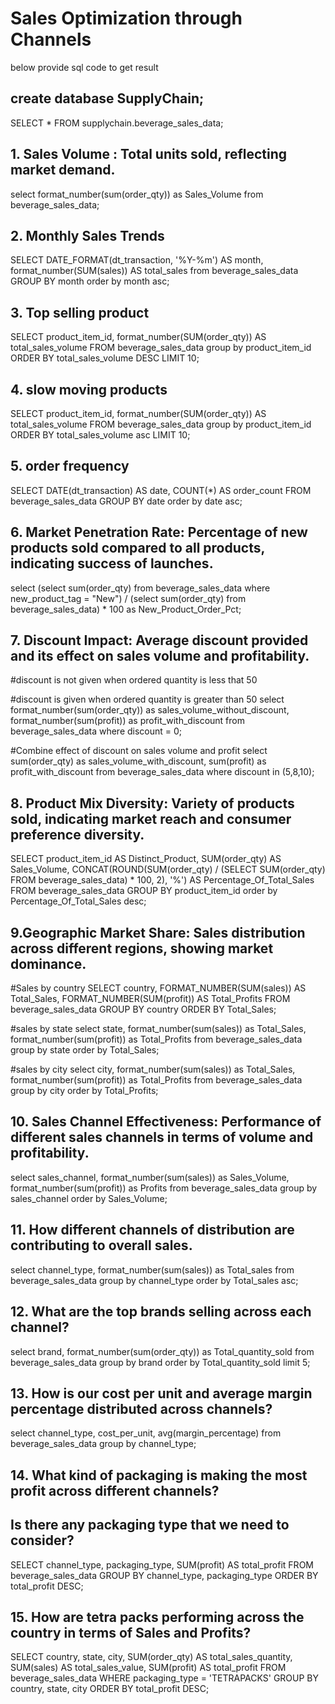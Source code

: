# Sales Optimization through Channels
below provide sql code to get result

## create database SupplyChain;

SELECT * FROM supplychain.beverage_sales_data;

## 1. Sales Volume : Total units sold, reflecting market demand.
select format_number(sum(order_qty)) as Sales_Volume from beverage_sales_data;

## 2. Monthly Sales Trends

SELECT 
	DATE_FORMAT(dt_transaction, '%Y-%m') AS month, 
	format_number(SUM(sales)) AS total_sales
from beverage_sales_data
GROUP BY month
order by month asc;

## 3. Top selling product

SELECT 
	product_item_id,
    format_number(SUM(order_qty)) AS total_sales_volume
FROM 
	beverage_sales_data
group by 
	product_item_id
ORDER BY 
	total_sales_volume DESC
LIMIT 10;

## 4. slow moving products
SELECT 
	product_item_id,
    format_number(SUM(order_qty)) AS total_sales_volume
FROM 
	beverage_sales_data
group by 
	product_item_id
ORDER BY 
	total_sales_volume asc
LIMIT 10;
 
## 5. order frequency 

SELECT 
	DATE(dt_transaction) AS date, 
    COUNT(*) AS order_count
FROM 
	beverage_sales_data
GROUP BY date 
order by date asc;

## 6. Market Penetration Rate: Percentage of new products sold compared to all products, indicating success of launches.

select 
    (select sum(order_qty) from beverage_sales_data
     where new_product_tag = "New")
    /
    (select sum(order_qty) from beverage_sales_data) * 100
    as New_Product_Order_Pct;


## 7. Discount Impact: Average discount provided and its effect on sales volume and profitability.
#discount is not given when ordered quantity is less that 50

#discount is given when ordered quantity is greater than 50
select format_number(sum(order_qty)) as sales_volume_without_discount, 
	   format_number(sum(profit)) as profit_with_discount
       from beverage_sales_data
	   where discount = 0; 

#Combine effect of discount on sales volume and profit 
select sum(order_qty) as sales_volume_with_discount, 
	   sum(profit) as profit_with_discount
       from beverage_sales_data
	   where discount in (5,8,10);
       

## 8. Product Mix Diversity: Variety of products sold, indicating market reach and consumer preference diversity.

SELECT 
    product_item_id AS Distinct_Product, 
    SUM(order_qty) AS Sales_Volume,
    CONCAT(ROUND(SUM(order_qty) / (SELECT SUM(order_qty) FROM beverage_sales_data) * 100, 2), '%') AS Percentage_Of_Total_Sales
FROM 
    beverage_sales_data
GROUP BY 
    product_item_id
order by 
	Percentage_Of_Total_Sales desc;


## 9.Geographic Market Share: Sales distribution across different regions, showing market dominance.

#Sales by country
SELECT 
    country,
    FORMAT_NUMBER(SUM(sales)) AS Total_Sales,
    FORMAT_NUMBER(SUM(profit)) AS Total_Profits
FROM
    beverage_sales_data
GROUP BY country
ORDER BY Total_Sales;
    
#sales by state
select
    state,
    format_number(sum(sales)) as Total_Sales, 
    format_number(sum(profit)) as Total_Profits
from 
	beverage_sales_data
group by 
	state
order by
	Total_Sales;
    
#sales by city
select
    city,
    format_number(sum(sales)) as Total_Sales, 
    format_number(sum(profit)) as Total_Profits
from 
	beverage_sales_data
group by 
	city
order by
	Total_Profits;
    
## 10. Sales Channel Effectiveness: Performance of different sales channels in terms of volume and profitability.
select 
	sales_channel,
    format_number(sum(sales)) as Sales_Volume,
    format_number(sum(profit)) as Profits
from 
	beverage_sales_data
group by 
	sales_channel
order by 
	Sales_Volume;
    
 
    
## 11. How different channels of distribution are contributing to overall sales.

select 
	channel_type,
    format_number(sum(sales)) as Total_sales
from
	beverage_sales_data
group by
	channel_type
order by 
	Total_sales asc;
    

## 12. What are the top brands selling across each channel?
 
select
	brand,
    format_number(sum(order_qty)) as Total_quantity_sold 
from beverage_sales_data
group by brand 
order by Total_quantity_sold
limit 5;


## 13. How is our cost per unit and average margin percentage distributed across channels?

select 
	channel_type,
	cost_per_unit,
    avg(margin_percentage)
from beverage_sales_data
group by channel_type;


## 14. What kind of packaging is making the most profit across different channels? 
##     Is there any packaging type that we need to consider?


SELECT 
    channel_type,
    packaging_type,
    SUM(profit) AS total_profit
FROM 
    beverage_sales_data
GROUP BY 
	channel_type,
    packaging_type
ORDER BY 
    total_profit DESC;
    
## 15. How are tetra packs performing across the country in terms of Sales and Profits?

SELECT
    country,
    state,
    city,
    SUM(order_qty) AS total_sales_quantity,
    SUM(sales) AS total_sales_value,
    SUM(profit) AS total_profit
FROM 
    beverage_sales_data
WHERE 
    packaging_type = 'TETRAPACKS'
GROUP BY 
    country, state, city
ORDER BY 
    total_profit DESC;
